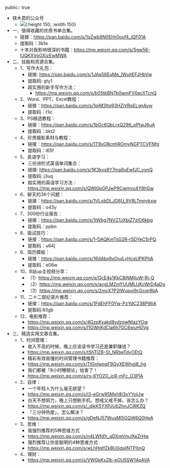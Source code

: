 public:: true

- 铁木君的公众号
	- ![](https://image.fishyer.com/202205090024396.png){:height 150, :width 150}
- 一、值得收藏的优质书单合集。
	- 链接：https://pan.baidu.com/s/1qZwb9N0EHr0ouf4_iQF01A
	- 提取码：3b1e
	- 十本对我影响很深的书籍：https://mp.weixin.qq.com/s/Sgw56-fJQKXVoGXjzEwMWA
- 二、技能和资源合集。
	- 1、写作大礼包：
		- 链接: https://pan.baidu.com/s/1JAa56EuMe_lWujtEFJHbVw
		- 提取码: gty1
		- 超实用的新手写作方法：
			- https://mp.weixin.qq.com/s/b05tkBN7b0wmFV0acXTcnQ
	- 2、Word、PPT、Excel教程：
		- 链接：https://pan.baidu.com/s/1pjM3Itq93HZiVRqELgnAvw
		- 提取码：t1ic
	- 3、PS精选教程：
		- 链接：https://pan.baidu.com/s/1bGc6QbLrxQ296_pPtwJ6uA
		- 提取码：bkt2
	- 4、珍贵摄影素材与教程：
		- 链接：https://pan.baidu.com/s/1T9xO8cnhROmyNGPTCVFNfg
		- 提取码：i65f
	- 5、英语学习：
		- 三份进阶式英语单词集合：
		- 链接: https://pan.baidu.com/s/1K3kvs8Y7ma9uEwfJC_vvnQ
		- 提取码: j3uq
		- 超实用的英语学习方法： https://mp.weixin.qq.com/s/QWI0pGPJwP9Cwmvu4Y8hGw
	- 6、聊天的36个问题：
		- 链接：https://pan.baidu.com/s/1VLobDLJG6U_9V8LTmnykxw
		- 提取码：o43y
	- 7、300份行业报告：
		- 链接：https://pan.baidu.com/s/1IWbg7NV27JXbiZ7zlO6kbg
		- 提取码：ppbn
	- 8、面试技巧：
		- 链接：https://pan.baidu.com/s/1-DAQKmTsG2R-r5DYeC5rPQ
		- 提取码：u64j
	- 9、简历模板：
		- 链接：https://pan.baidu.com/s/16dAbx9xOjujLyHcsUPKPhA
		- 提取码：e06w
	- 10、B站up主视频分享：
		- （1）https://mp.weixin.qq.com/s/GcE4s1KkC8iNMjluW-Ri-Q
		- （2）https://mp.weixin.qq.com/s/acgLMZmYUUMLUKcWrD4aDg
		- （3）https://mp.weixin.qq.com/s/2mcX7P2lWupuj9cGcqr8bA
	- 11、二十二部纪录片推荐：
		- 链接：https://pan.baidu.com/s/1FdEhFF0Yw-PzYdC238PWiA
		- 提取码:93gb
	- 12、电影推荐：
		- https://mp.weixin.qq.com/s/4GzpKyakd8ydzgwNIazYOw
		- https://mp.weixin.qq.com/s/l1GWnKdCja6h7GC6wuHGVg
- 三、精选实用文章合集。
	- 1、时间管理：
		- 收入不高的时候，晚上应该读书学习还是兼职赚钱？
		- https://mp.weixin.qq.com/s/tShTlZB-St_NRbeTdvOEtQ
		- 精彩有效易懂的时间管理书籍推荐：
		- https://mp.weixin.qq.com/s/TIGnIwpqFBQyXEWhgj8_hg
		- 我们都被「8小时睡眠论」给害了！
		- https://mp.weixin.qq.com/s/rs-6YOZO_icR-mFc_O3PlA
	- 2、自律：
		- 一个年轻人为什么毫无欲望？
		- https://mp.weixin.qq.com/s/j3-eGrw95Mxh8i3xYYoIJw
		- 白天不想努力，晚上只想刷手机，想戒又戒不掉，该怎么办？
		- https://mp.weixin.qq.com/s/_dikKSYXPJUb2hnJCiRKZQ
		- 「三分钟热度」，怎么解决？
		- https://mp.weixin.qq.com/s/gDeNJ57WusMl5GQW6Q0HeA
	- 3、思维：
		- 我强烈推荐的5种思维方式
		- https://mp.weixin.qq.com/s/n4LWfd1r_gDXmVmJXeZrHw
		- 强烈推荐让你变聪明的4种思维方式
		- https://mp.weixin.qq.com/s/wLhHqIfZkBU0dsjlNTPXnQ
	- 4、理财：
		- https://mp.weixin.qq.com/s/VWGkKs2lb-eOU5SW14pAVA